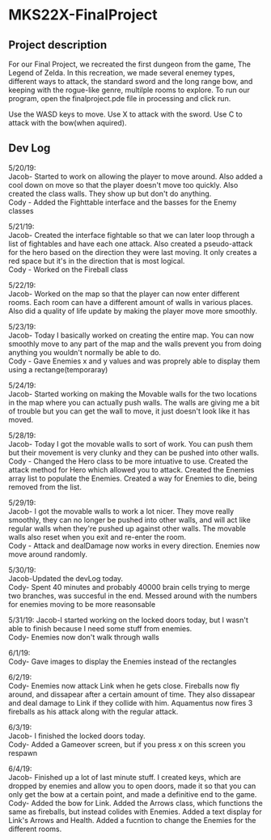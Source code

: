 # MKS22X-FinalProject

## Project description

For our Final Project, we recreated the first dungeon from the game, The Legend of Zelda. In this recreation, we made several enemey types, different ways to attack, the standard sword and the long range bow, and keeping with the rogue-like genre, multilple rooms to explore. To run our program, open the finalproject.pde file in processing and click run.

Use the WASD keys to move.
Use X to attack with the sword.
Use C to attack with the bow(when aquired).

## Dev Log

5/20/19:<br/>
  Jacob- Started to work on allowing the player to move around. Also added a cool down on move so that the player doesn't move too quickly. Also created the class walls. They show up but don't do anything.<br/>
  Cody - Added the Fighttable interface and the basses for the Enemy classes
  
5/21/19:<br/>
  Jacob- Created the interface fightable so that we can later loop through a list of fightables and have each one attack. Also created a pseudo-attack for the hero based on the direction they were last moving. It only creates a red space but it's in the direction that is most logical.<br/>
  Cody - Worked on the Fireball class
  
5/22/19:<br/>
  Jacob- Worked on the map so that the player can now enter different rooms. Each room can have a different amount of walls in various places. Also did a quality of life update by making the player move more smoothly.<br/>
  
5/23/19:<br/>
  Jacob- Today I basically worked on creating the entire map. You can now smoothly move to any part of the map and the walls prevent you from doing anything you wouldn't normally be able to do.<br/>
  Cody - Gave Enemies x and y values and was proprely able to display them using a rectange(temporaray)
  
5/24/19:<br/>
  Jacob- Started working on making the Movable walls for the two locations in the map where you can actually push walls. The walls are giving me a bit of trouble but you can get the wall to move, it just doesn't look like it has moved.
  
5/28/19:<br/>
  Jacob- Today I got the movable walls to sort of work. You can push them but their movement is very clunky and they can be pushed into other walls.<br/>
  Cody - Changed the Hero class to be more intuative to use. Created the attack method for Hero which allowed you to attack. Created the Enemies array list to populate the Enemies. Created a way for Enemies to die, being removed from the list.
  
5/29/19:<br/>
  Jacob- I got the movable walls to work a lot nicer. They move really smoothly, they can no longer be pushed into other walls, and will act like regular walls when they're pushed up against other walls. The movable walls also reset when you exit and re-enter the room.<br/>
  Cody - Attack and dealDamage now works in every direction. Enemies now move around randomly.
  
5/30/19:<br/>
  Jacob-Updated the devLog today.<br/>
  Cody- Spent 40 minutes and probably 40000 brain cells trying to merge two branches, was succesful in the end. Messed around with the numbers for enemies moving to be more reasonsable
  
5/31/19:
  Jacob-I started working on the locked doors today, but I wasn't able to finish because I need some stuff from enemies.<br/>
  Cody- Enemies now don't walk through walls

6/1/19:<br/>
  Cody- Gave images to display the Enemies instead of the rectangles

6/2/19:<br/>
  Cody- Enemies now attack Link when he gets close. Fireballs now fly around, and dissapear after a certain amount of time. They also dissapear and deal damage to Link if they collide with him. Aquamentus now fires 3 fireballs as his attack along with the regular attack.

6/3/19:<br/>
  Jacob- I finished the locked doors today.<br/>
  Cody- Added a Gameover screen, but if you press x on this screen you respawn
  
6/4/19:<br/>
  Jacob- Finished up a lot of last minute stuff. I created keys, which are dropped by enemies and allow you to open doors, made it so that you can only get the bow at a certain point, and made a definitive end to the game.<br/>
  Cody- Added the bow for Link. Added the Arrows class, which functions the same as fireballs, but instead colides with Enemies. Added a text display for Link's Arrows and Health. Added a fucntion to change the Enemies for the different rooms.
